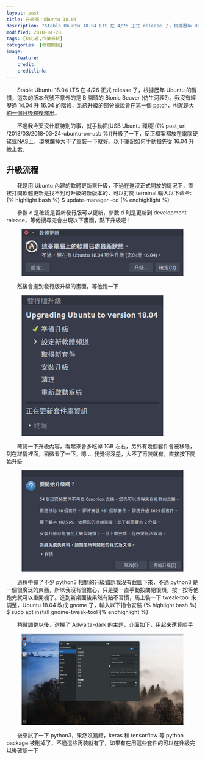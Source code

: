 ```yaml
---
layout: post
title: 升級囉！Ubuntu 18.04
description: "Stable Ubuntu 18.04 LTS 在 4/26 正式 release 了，根據歷年 Ubuntu 的習慣，這次的版本代號不意外的是 B 開頭的 Bionic Beaver (仿生河狸?)，系統升級的部分據說會在第一個 patch，也就是大約一個月後釋出。以下筆記如何手動搶先從 16.04 升級上去。"
modified: 2018-04-28
tags: [初心者,作業系統]
categories: [軟體開發]
image:
    feature: 
    credit: 
    creditlink: 
---
```


　　Stable Ubuntu 18.04 LTS 在 4/26 正式 release 了，根據歷年 Ubuntu 的習慣，這次的版本代號不意外的是 B 開頭的 Bionic Beaver (仿生河狸?)。我沒有經歷過 14.04 升 16.04 的階段，系統升級的部分據說[會在第一個 patch，也就是大約一個月後釋後釋出](https://askubuntu.com/questions/1028624/not-able-to-upgrade-from-16-04-lts-to-18-04-lts)。

　　不過我今天沒什麼特別的事，就手動把[USB Ubuntu 環境]({% post_url /2018/03/2018-03-24-ubuntu-on-usb %})升級了一下，反正檔案都放在電腦硬碟或[NAS](https://www.synology.com/zh-tw)上，環境爛掉大不了重裝一下就好。以下筆記如何手動搶先從 16.04 升級上去。

<!--more--> 

## 升級流程
　　我是用 Ubuntu 內建的軟體更新來升級，不過在還沒正式開放的情況下，直接打開軟體更新是找不到可升級的新版本的，可以打開 terminal 輸入以下命令:
{% highlight bash %}
$ update-manager -cd
{% endhighlight %}

　　參數 c 是確認是否新發行版可以更新，參數 d 則是更新到 development release，等他搜尋完會出現以下畫面，點下升級吧！
<figure class="large center">
	<img src="/images/2018/04/ubuntu-1804-upgrade-0.png" alt="">
</figure>

　　然後會進到發行版升級的畫面，等他跑一下
<figure class="center">
	<img src="/images/2018/04/ubuntu-1804-upgrade-1.png" alt="">
</figure>

　　確認一下升級內容，看起來會多吃掉 1GB 左右，另外有幾個套件會被移除，列在詳情裡面，稍微看了一下，嗯 ... 我覺得沒差，大不了再裝就有，直接按下開始升級
<figure class="large center">
	<img src="/images/2018/04/ubuntu-1804-upgrade-2.png" alt="">
</figure>

　　過程中彈了不少 python3 相關的升級錯誤我沒有截圖下來，不過 python3 是一個很廣泛的東西，所以我沒有很擔心，只是要一直手動按關閉很煩，按一按等他跑完就可以重開機了。進到新桌面後果然有點不習慣，馬上裝一下 tweak-tool 來調整，Ubuntu 18.04 改成 gnome 了，輸入以下指令安裝
{% highlight bash %}
$ sudo apt install gnome-tweak-tool
{% endhighlight %}

　　稍微調整以後，選擇了 Adwaita-dark 的主題，介面如下，用起來還算順手
<figure class="center">
	<img src="/images/2018/04/ubuntu-1804-upgrade-4.png" alt="">
</figure>

　　後來試了一下 python3，果然沒猜錯，keras 和 tensorflow 等 python package 被刪掉了，不過這些再裝就有了，如果有在用這些套件的可以在升級完以後確認一下
